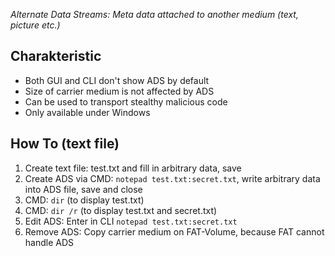 *Alternate Data Streams: Meta data attached to another medium (text, picture etc.)*

## Charakteristic
- Both GUI and CLI don't show ADS by default
- Size of carrier medium is not affected by ADS 
- Can be used to transport stealthy malicious code 
- Only available under Windows

## How To (text file)
1. Create text file: test.txt and fill in arbitrary data, save 
2. Create ADS via CMD: `notepad test.txt:secret.txt`, write arbitrary data into ADS file, save and close
3. CMD: `dir` (to display test.txt)
4. CMD: `dir /r` (to display test.txt and secret.txt)
5. Edit ADS: Enter in CLI `notepad test.txt:secret.txt`
6. Remove ADS: Copy carrier medium on FAT-Volume, because FAT cannot handle ADS
